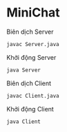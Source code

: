 # MiniChat

Biên dịch Server <br>
```bash
javac Server.java
```
Khởi động Server<br>
```bash
java Server
```

Biên dịch Client<br>
```bash
javac Client.java
```

Khởi động Client<br>
```bash
java Client
```
